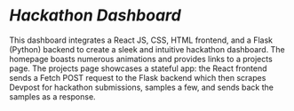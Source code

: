 # ***Hackathon Dashboard***
This dashboard integrates a React JS, CSS, HTML frontend, and a Flask (Python) backend to create a sleek and intuitive hackathon dashboard. The homepage boasts numerous animations and provides links to a projects page. The projects page showcases a stateful app: the React frontend sends a Fetch POST request to the Flask backend which then scrapes Devpost for hackathon submissions, samples a few, and sends back the samples as a response.
